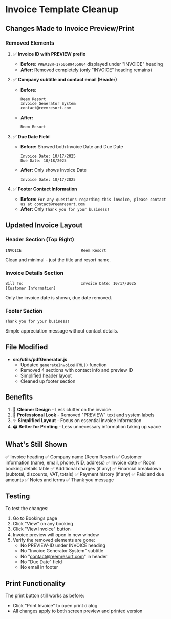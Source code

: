 # Invoice Template Cleanup

## Changes Made to Invoice Preview/Print

### Removed Elements

1. ✅ **Invoice ID with PREVIEW prefix** 
   - **Before:** `PREVIEW-1760689455804` displayed under "INVOICE" heading
   - **After:** Removed completely (only "INVOICE" heading remains)

2. ✅ **Company subtitle and contact email (Header)**
   - **Before:** 
     ```
     Reem Resort
     Invoice Generator System
     contact@reemresort.com
     ```
   - **After:**
     ```
     Reem Resort
     ```

3. ✅ **Due Date Field**
   - **Before:** Showed both Invoice Date and Due Date
     ```
     Invoice Date: 10/17/2025
     Due Date: 10/18/2025
     ```
   - **After:** Only shows Invoice Date
     ```
     Invoice Date: 10/17/2025
     ```

4. ✅ **Footer Contact Information**
   - **Before:** `For any questions regarding this invoice, please contact us at contact@reemresort.com`
   - **After:** Only `Thank you for your business!`

## Updated Invoice Layout

### Header Section (Top Right)
```
INVOICE                          Reem Resort
```
Clean and minimal - just the title and resort name.

### Invoice Details Section
```
Bill To:                         Invoice Date: 10/17/2025
[Customer Information]
```
Only the invoice date is shown, due date removed.

### Footer Section
```
Thank you for your business!
```
Simple appreciation message without contact details.

## File Modified

- **src/utils/pdfGenerator.js**
  - Updated `generateInvoiceHTML()` function
  - Removed 4 sections with contact info and preview ID
  - Simplified header layout
  - Cleaned up footer section

## Benefits

1. 🎨 **Cleaner Design** - Less clutter on the invoice
2. 📄 **Professional Look** - Removed "PREVIEW" text and system labels
3. ✨ **Simplified Layout** - Focus on essential invoice information
4. 🖨️ **Better for Printing** - Less unnecessary information taking up space

## What's Still Shown

✅ Invoice heading
✅ Company name (Reem Resort)
✅ Customer information (name, email, phone, NID, address)
✅ Invoice date
✅ Room booking details table
✅ Additional charges (if any)
✅ Financial breakdown (subtotal, discounts, VAT, totals)
✅ Payment history (if any)
✅ Paid and due amounts
✅ Notes and terms
✅ Thank you message

## Testing

To test the changes:
1. Go to Bookings page
2. Click "View" on any booking
3. Click "View Invoice" button
4. Invoice preview will open in new window
5. Verify the removed elements are gone:
   - No PREVIEW-ID under INVOICE heading
   - No "Invoice Generator System" subtitle
   - No "contact@reemresort.com" in header
   - No "Due Date" field
   - No email in footer

## Print Functionality

The print button still works as before:
- Click "Print Invoice" to open print dialog
- All changes apply to both screen preview and printed version
